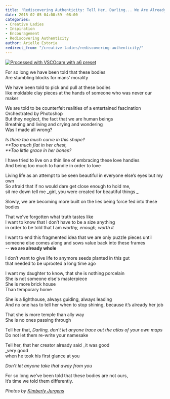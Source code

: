 ```yaml
---
title: 'Rediscovering Authenticity: Tell Her, Darling... We Are Already Whole.'
date: 2015-02-05 04:00:59 -08:00
categories:
- Creative Ladies
- Inspiration
- Encouragement
- Rediscovering Authenticity
author: Arielle Estoria
redirect_from: "/creative-ladies/rediscovering-authenticity/"
---
```


[![Processed with VSCOcam with a6 preset](https://yellow-blog-images.imgix.net/2015/02/IMG_8092-copy.jpg)](https://yellow-blog-images.imgix.net/2015/02/IMG_8092-copy.jpg)

For so long we have been told that these bodies  
Are stumbling blocks for mans’ morality

We have been told to pick and pull at these bodies  
like moldable clay pieces at the hands of someone who was never our maker

We are told to be counterfeit realities of a entertained fascination  
Orchestrated by Photoshop  
But they neglect, the fact that we are human beings  
Breathing and living and crying and wondering  
Was I made all wrong?

_Is there too much curve in this shape?  
**Too much flat in her chest,  
**Too little grace in her bones?_

I have tried to live on a thin line of embracing these love handles  
And being too much to handle in order to love

Living life as an attempt to be seen beautiful in everyone else’s eyes but my own  
So afraid that if no would dare get close enough to hold me,  
sit me down tell me _girl, you were created for beautiful things _

Slowly, we are becoming more built on the lies being force fed into these bodies

That we've forgotten what truth tastes like  
I want to know that I don’t have to be a size anything  
in order to be told that I am _worthy, enough, worth it_

I want to end this fragmented idea that we are only puzzle pieces until someone else comes along and sows value back into these frames  
-- **we are already whole**

I don’t want to give life to anymore seeds planted in this gut  
that needed to be uprooted a long time ago

I want my daughter to know, that she is nothing porcelain  
She is not someone else's masterpiece  
She is more brick house  
Than temporary home

She is a lighthouse, always guiding, always leading  
And no one has to tell her when to stop shining, because it’s already her job

That she is more temple than ally way  
She is no ones passing through

Tell her that, _Darling, don’t let anyone trace out the atlas of your own maps_  
Do not let them re-write your namesake

Tell her, that her creator already said \_it was good  
\_very good  
when he took his first glance at you

_Don’t let anyone take that away from you_

For so long we’ve been told that these bodies are not ours,  
It’s time we told them differently.

_Photos by [Kimberly Jurgens](http://eclecticstateofmind.com/)_
